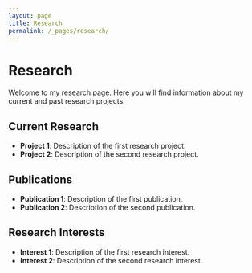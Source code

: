 ```yaml
---
layout: page
title: Research
permalink: /_pages/research/
---
```


# Research

Welcome to my research page. Here you will find information about my current and past research projects.

## Current Research

- **Project 1**: Description of the first research project.
- **Project 2**: Description of the second research project.

## Publications

- **Publication 1**: Description of the first publication.
- **Publication 2**: Description of the second publication.

## Research Interests

- **Interest 1**: Description of the first research interest.
- **Interest 2**: Description of the second research interest.

<!-- Research -->
